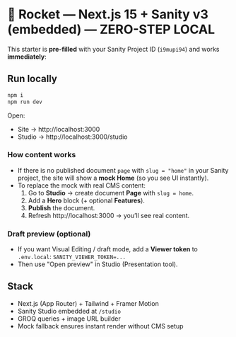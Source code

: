 # 🚀 Rocket — Next.js 15 + Sanity v3 (embedded) — ZERO-STEP LOCAL

This starter is **pre-filled** with your Sanity Project ID (`i9mupi94`) and works **immediately**:

## Run locally
```bash
npm i
npm run dev
```
Open:
- Site → http://localhost:3000
- Studio → http://localhost:3000/studio

### How content works
- If there is no published document `page` with `slug = "home"` in your Sanity project, the site will show a **mock Home** (so you see UI instantly).
- To replace the mock with real CMS content:
  1) Go to **Studio** → create document **Page** with `slug = home`.
  2) Add a **Hero** block (+ optional **Features**).
  3) **Publish** the document.
  4) Refresh http://localhost:3000 → you’ll see real content.

### Draft preview (optional)
- If you want Visual Editing / draft mode, add a **Viewer token** to `.env.local`:
  `SANITY_VIEWER_TOKEN=...`
- Then use "Open preview" in Studio (Presentation tool).

## Stack
- Next.js (App Router) + Tailwind + Framer Motion
- Sanity Studio embedded at `/studio`
- GROQ queries + image URL builder
- Mock fallback ensures instant render without CMS setup
